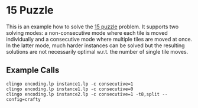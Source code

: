 # 15 Puzzle

This is an example how to solve the [15 puzzle] problem.  It supports two
solving modes: a non-consecutive mode where each tile is moved individually and
a consecutive mode where multiple tiles are moved at once.  In the latter mode,
much harder instances can be solved but the resulting solutions are not
necessarily optimal w.r.t. the number of single tile moves.

## Example Calls

    clingo encoding.lp instance1.lp -c consecutive=1
    clingo encoding.lp instance1.lp -c consecutive=0
    clingo encoding.lp instance2.lp -c consecutive=1 -t8,split --config=crafty

[15 puzzle]: https://en.wikipedia.org/wiki/15_puzzle
